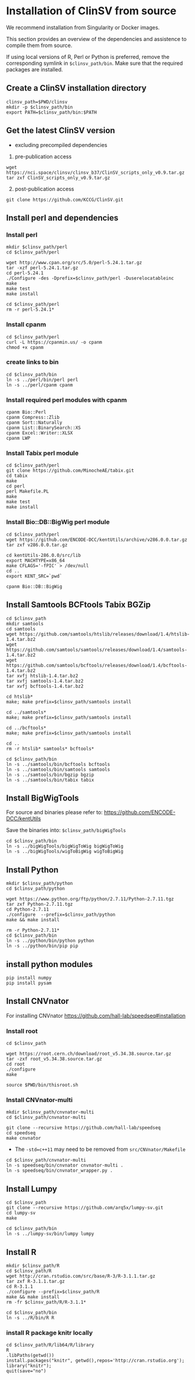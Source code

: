 # Installation of ClinSV from source
We recommend installation from Singularity or Docker images. 

This section provides an overview of the dependencies and assistence to compile them from source.

If using local versions of R, Perl or Python is preferred, remove the corresponding symlink in `$clinsv_path/bin`. Make sure that the required packages are installed.

## Create a ClinSV installation directory
```
clinsv_path=$PWD/clinsv
mkdir -p $clinsv_path/bin
export PATH=$clinsv_path/bin:$PATH
```


## Get the latest ClinSV version
* excluding precompiled dependencies

1) pre-publication access
```
wget https://nci.space/clinsv/clinsv_b37/ClinSV_scripts_only_v0.9.tar.gz
tar zxf ClinSV_scripts_only_v0.9.tar.gz
```
2) post-publication access
```
git clone https://github.com/KCCG/ClinSV.git
```

## Install perl and dependencies
### Install perl
```
mkdir $clinsv_path/perl
cd $clinsv_path/perl

wget http://www.cpan.org/src/5.0/perl-5.24.1.tar.gz
tar -xzf perl-5.24.1.tar.gz
cd perl-5.24.1
./Configure -des -Dprefix=$clinsv_path/perl -Duserelocatableinc
make
make test
make install

cd $clinsv_path/perl
rm -r perl-5.24.1*
```

### Install cpanm
```
cd $clinsv_path/perl
curl -L https://cpanmin.us/ -o cpanm
chmod +x cpanm
```

### create links to bin
```
cd $clinsv_path/bin
ln -s ../perl/bin/perl perl
ln -s ../perl/cpanm cpanm
```

### Install required perl modules with cpanm
```
cpanm Bio::Perl
cpanm Compress::Zlib
cpanm Sort::Naturally
cpanm List::BinarySearch::XS
cpanm Excel::Writer::XLSX
cpanm LWP
```

### Install Tabix perl module
```
cd $clinsv_path/perl
git clone https://github.com/MinocheAE/tabix.git
cd tabix
make
cd perl
perl Makefile.PL
make
make test
make install
```

### Install Bio::DB::BigWig perl module
```
cd $clinsv_path/perl
wget https://github.com/ENCODE-DCC/kentUtils/archive/v286.0.0.tar.gz
tar zxf v286.0.0.tar.gz

cd kentUtils-286.0.0/src/lib
export MACHTYPE=x86_64
make CFLAGS='-fPIC' > /dev/null
cd ..
export KENT_SRC=`pwd`

cpanm Bio::DB::BigWig
```

## Install Samtools BCFtools Tabix BGZip

```
cd $clinsv_path
mkdir samtools
cd samtools
wget https://github.com/samtools/htslib/releases/download/1.4/htslib-1.4.tar.bz2
wget https://github.com/samtools/samtools/releases/download/1.4/samtools-1.4.tar.bz2
wget https://github.com/samtools/bcftools/releases/download/1.4/bcftools-1.4.tar.bz2
tar xvfj htslib-1.4.tar.bz2
tar xvfj samtools-1.4.tar.bz2
tar xvfj bcftools-1.4.tar.bz2

cd htslib*
make; make prefix=$clinsv_path/samtools install

cd ../samtools*
make; make prefix=$clinsv_path/samtools install

cd ../bcftools*
make; make prefix=$clinsv_path/samtools install

cd ..
rm -r htslib* samtools* bcftools*

cd $clinsv_path/bin
ln -s ../samtools/bin/bcftools bcftools
ln -s ../samtools/bin/samtools samtools
ln -s ../samtools/bin/bgzip bgzip
ln -s ../samtools/bin/tabix tabix

```

## Install BigWigTools

For source and binaries please refer to:
https://github.com/ENCODE-DCC/kentUtils

Save the binaries into: `$clinsv_path/bigWigTools`

```
cd $clinsv_path/bin
ln -s ../bigWigTools/bigWigToWig bigWigToWig
ln -s ../bigWigTools/wigToBigWig wigToBigWig
```



## Install Python

```
mkdir $clinsv_path/python
cd $clinsv_path/python

wget https://www.python.org/ftp/python/2.7.11/Python-2.7.11.tgz
tar zxf Python-2.7.11.tgz
cd Python-2.7.11
./configure  --prefix=$clinsv_path/python
make && make install

rm -r Python-2.7.11*
cd $clinsv_path/bin
ln -s ../python/bin/python python
ln -s ../python/bin/pip pip
```

## install python modules
```
pip install numpy
pip install pysam
```



## Install CNVnator

For installing CNVnator
https://github.com/hall-lab/speedseq#installation



### Install root
```
cd $clinsv_path

wget https://root.cern.ch/download/root_v5.34.38.source.tar.gz
tar -zxf root_v5.34.38.source.tar.gz
cd root
./configure
make

source $PWD/bin/thisroot.sh
```

### Install CNVnator-multi
```
mkdir $clinsv_path/cnvnator-multi
cd $clinsv_path/cnvnator-multi

git clone --recursive https://github.com/hall-lab/speedseq
cd speedseq
make cnvnator
```

* The `-std=c++11` may need to be removed from `src/CNVnator/Makefile`
```
cd $clinsv_path/cnvnator-multi
ln -s speedseq/bin/cnvnator cnvnator-multi .
ln -s speedseq/bin/cnvnator_wrapper.py .
```

## Install Lumpy
```
cd $clinsv_path
git clone --recursive https://github.com/arq5x/lumpy-sv.git
cd lumpy-sv
make

cd $clinsv_path/bin
ln -s ../lumpy-sv/bin/lumpy lumpy
```


## Install R
```
mkdir $clinsv_path/R
cd $clinsv_path/R
wget http://cran.rstudio.com/src/base/R-3/R-3.1.1.tar.gz
tar zxf R-3.1.1.tar.gz
cd R-3.1.1
./configure --prefix=$clinsv_path/R
make && make install
rm -fr $clinsv_path/R/R-3.1.1*

cd $clinsv_path/bin
ln -s ../R/bin/R R
```

### install R package knitr locally
```
cd $clinsv_path/R/lib64/R/library
R
.libPaths(getwd())
install.packages("knitr", getwd(),repos='http://cran.rstudio.org');
library("knitr");
quit(save="no")
```
